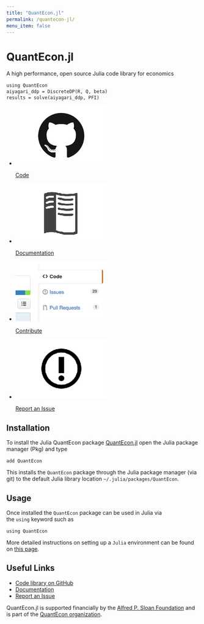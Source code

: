 ```yaml
---
title: "QuantEcon.jl"
permalink: /quantecon-jl/
menu_item: false
---
```

# QuantEcon.jl

A high performance, open source Julia code library for economics

    using QuantEcon
    aiyagari_ddp = DiscreteDP(R, Q, beta)
    results = solve(aiyagari_ddp, PFI)

<ul class="library-links">
	<li>
		<p><a href="https://github.com/QuantEcon/QuantEcon.jl"><img alt=" " src="/assets/img/library-button-code.png"></a></p>
		<p><a href="https://github.com/QuantEcon/QuantEcon.jl">Code</a></p>
	</li>
	<li>
		<p><a href="http://quantecon.github.io/QuantEcon.jl/latest/"><img alt=" " src="/assets/img/library-button-documentation.png"></a></p>
		<p><a href="http://quantecon.github.io/QuantEcon.jl/latest/">Documentation</a></p>
	</li>
	<li>
		<p><a href="/julia-developers"><img alt=" " src="/assets/img/library-button-contribute.png"></a></p>
		<p><a href="/julia-developers">Contribute</a></p>
	</li>
	<li>
		<p><a href="https://github.com/QuantEcon/QuantEcon.jl/issues" target="_blank"><img alt=" " src="/assets/img/library-button-issue.png"></a></p>
		<p><a href="https://github.com/QuantEcon/QuantEcon.jl/issues" target="_blank">Report an Issue</a></p>
	</li>
</ul>

## Installation

To install the Julia QuantEcon package [QuantEcon.jl](https://github.com/QuantEcon/QuantEcon.jl/) open the Julia package manager (Pkg) and type

    add QuantEcon

This installs the `QuantEcon` package through the Julia package manager (via git) to the default Julia library location `~/.julia/packages/QuantEcon`.

## Usage

Once installed the `QuantEcon` package can be used in Julia via the `using` keyword such as

    using QuantEcon

More detailed instructions on setting up a `Julia` environment can be found on [this page](https://lectures.quantecon.org/jl/getting_started_julia/getting_started.html).

## Useful Links

*   [Code library on GitHub](https://github.com/QuantEcon/QuantEcon.jl)
*   [Documentation](http://quantecon.github.io/QuantEcon.jl/)
*   [Report an Issue](https://github.com/QuantEcon/QuantEcon.jl/issues)

QuantEcon.jl is supported financially by the [Alfred P. Sloan Foundation](http://www.sloan.org/) and is part of the [QuantEcon organization](/).
